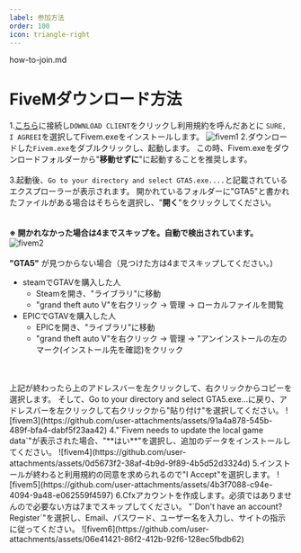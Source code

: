```yaml
---
label: 参加方法
order: 100
icon: triangle-right
---
```


how-to-join.md

# FiveMダウンロード方法
1.[こちら](http://fivem.net/)に接続し`DOWNLOAD CLIENT`をクリックし利用規約を呼んだあとに
`SURE, I AGREEI`を選択してFivem.exeをインストールします。
![fivem1](https://github.com/user-attachments/assets/3fb35d63-e6de-4185-9155-1e098ce88aaf)
2.ダウンロードした`Fivem.exe`をダブルクリックし、起動します。
この時、Fivem.exeをダウンロードフォルダーから"**移動せずに**"に起動することを推奨します。
<br>
<br>
3.起動後、`Go to your directory and select GTA5.exe....`と記載されているエクスプローラーが表示されます。
開かれているフォルダーに"GTA5"と書かれたファイルがある場合はそちらを選択し、"**開く**"をクリックしてください。  
<br>
<br>
**※ 開かれなかった場合は4までスキップを。自動で検出されています。**
![fivem2](https://github.com/user-attachments/assets/1e2809be-749b-4f30-acdf-96820aa75bed)
<br>
<br>
**"GTA5"** が見つからない場合（見つけた方は4までスキップしてください。)  
* steamでGTAVを購入した人
    * Steamを開き、"ライブラリ"に移動
    * "grand theft auto V"を右クリック → 管理 → ローカルファイルを閲覧  
* EPICでGTAVを購入した人
    * EPICを開き、"ライブラリ"に移動
    * "grand theft auto V"を右クリック → 管理 → "アンインストールの左のマーク(インストール先を確認)をクリック
<br>
<br>
上記が終わったら上のアドレスバーを左クリックして、右クリックからコピーを選択します。
そして、Go to your directory and select GTA5.exe...に戻り、アドレスバーを左クリックして右クリックから"貼り付け"を選択してください。
![fivem3](https://github.com/user-attachments/assets/91a4a878-545b-489f-bfa4-dabf5f23aa42)
4."`Fivem needs to update the local game data`"が表示された場合、"**はい**"を選択し、追加のデータをインストールしてください。
![fivem4](https://github.com/user-attachments/assets/0d5673f2-38af-4b9d-9f89-4b5d52d3324d)
5.インストールが終わると利用規約の同意を求められるので"I Accept"を選択します。
![fivem5](https://github.com/user-attachments/assets/4b3f7088-c94e-4094-9a48-e062559f4597)
6.Cfxアカウントを作成します。必須ではありませんので必要ない方は7までスキップしてください。
"`Don't have an account? Register`"を選択し、Email、パスワード、ユーザー名を入力し、サイトの指示に従ってください。
![fivem6](https://github.com/user-attachments/assets/06e41421-86f2-412b-92f6-128ec5fbdb62)

